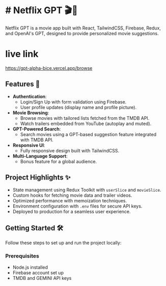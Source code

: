 # # Netflix GPT 🎬🤖  
Netflix GPT is a movie app built with React, TailwindCSS, Firebase, Redux, and OpenAI's GPT, designed to provide personalized movie suggestions.  


# live link 
https://gpt-alpha-bice.vercel.app/browse

## Features 🚀  
- **Authentication**:  
  - Login/Sign Up with form validation using Firebase.  
  - User profile updates (display name and profile picture).  
- **Movie Browsing**:  
  - Browse movies with tailored lists fetched from the TMDB API.  
  - Watch trailers embedded from YouTube (autoplay and muted).  
- **GPT-Powered Search**:  
  - Search movies using a GPT-based suggestion feature integrated with TMDB API.  
- **Responsive UI**:  
  - Fully responsive design built with TailwindCSS.  
- **Multi-Language Support**:  
  - Bonus feature for a global audience.  

## Project Highlights ✨  
- State management using Redux Toolkit with `userSlice` and `movieSlice`.  
- Custom hooks for fetching movie data and trailer videos.  
- Optimized performance with memoization techniques.  
- Environment configuration with `.env` files for secure API keys.  
- Deployed to production for a seamless user experience.  

## Getting Started 🛠  
Follow these steps to set up and run the project locally:  

### Prerequisites  
- Node.js installed  
- Firebase account set up  
- TMDB and GEMINI API keys  
